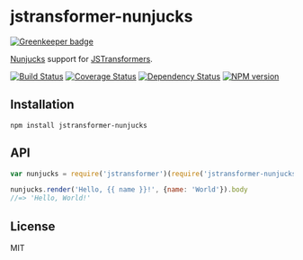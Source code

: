 # jstransformer-nunjucks

[![Greenkeeper badge](https://badges.greenkeeper.io/jstransformers/jstransformer-nunjucks.svg)](https://greenkeeper.io/)

[Nunjucks](http://mozilla.github.io/nunjucks/) support for [JSTransformers](http://github.com/jstransformers).

[![Build Status](https://img.shields.io/travis/jstransformers/jstransformer-nunjucks/master.svg)](https://travis-ci.org/jstransformers/jstransformer-nunjucks)
[![Coverage Status](https://img.shields.io/codecov/c/github/jstransformers/jstransformer-nunjucks/master.svg)](https://codecov.io/gh/jstransformers/jstransformer-nunjucks)
[![Dependency Status](https://img.shields.io/david/jstransformers/jstransformer-nunjucks/master.svg)](http://david-dm.org/jstransformers/jstransformer-nunjucks)
[![NPM version](https://img.shields.io/npm/v/jstransformer-nunjucks.svg)](https://www.npmjs.org/package/jstransformer-nunjucks)

## Installation

    npm install jstransformer-nunjucks

## API

```js
var nunjucks = require('jstransformer')(require('jstransformer-nunjucks'))

nunjucks.render('Hello, {{ name }}!', {name: 'World'}).body
//=> 'Hello, World!'
```

## License

MIT
